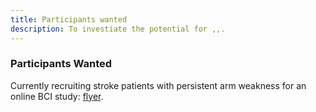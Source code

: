```yaml
---
title: Participants wanted 
description: To investiate the potential for ,,.
---
```

### Participants Wanted

Currently recruiting stroke patients with persistent arm weakness for an online BCI study: [flyer](/images/blog/strokeStudy/flyer.pdf).


